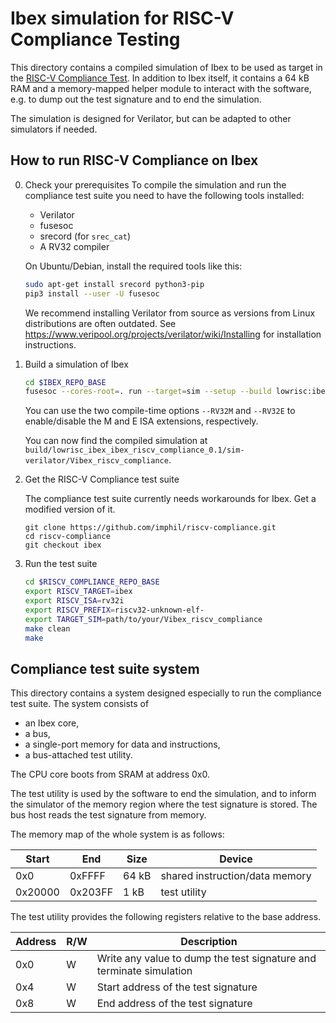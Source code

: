 Ibex simulation for RISC-V Compliance Testing
=============================================

This directory contains a compiled simulation of Ibex to be used as target
in the [RISC-V Compliance Test](https://github.com/riscv/riscv-compliance).
In addition to Ibex itself, it contains a 64 kB RAM and a memory-mapped helper
module to interact with the software, e.g. to dump out the test signature and to
end the simulation.

The simulation is designed for Verilator, but can be adapted to other simulators
if needed.

How to run RISC-V Compliance on Ibex
------------------------------------

0. Check your prerequisites
   To compile the simulation and run the compliance test suite you need to
   have the following tools installed:
   - Verilator
   - fusesoc
   - srecord (for `srec_cat`)
   - A RV32 compiler

   On Ubuntu/Debian, install the required tools like this:

   ```sh
   sudo apt-get install srecord python3-pip
   pip3 install --user -U fusesoc
   ```

   We recommend installing Verilator from source as versions from Linux distributions are often outdated.
   See https://www.veripool.org/projects/verilator/wiki/Installing for installation instructions.

1. Build a simulation of Ibex

   ```sh
   cd $IBEX_REPO_BASE
   fusesoc --cores-root=. run --target=sim --setup --build lowrisc:ibex:ibex_riscv_compliance --RV32M=0 --RV32E=0
   ```

   You can use the two compile-time options `--RV32M` and `--RV32E` to
   enable/disable the M and E ISA extensions, respectively.

   You can now find the compiled simulation at `build/lowrisc_ibex_ibex_riscv_compliance_0.1/sim-verilator/Vibex_riscv_compliance`.

2. Get the RISC-V Compliance test suite

   The compliance test suite currently needs workarounds for Ibex.
   Get a modified version of it.

   ```
   git clone https://github.com/imphil/riscv-compliance.git
   cd riscv-compliance
   git checkout ibex
   ```

3. Run the test suite
   ```sh
   cd $RISCV_COMPLIANCE_REPO_BASE
   export RISCV_TARGET=ibex
   export RISCV_ISA=rv32i
   export RISCV_PREFIX=riscv32-unknown-elf-
   export TARGET_SIM=path/to/your/Vibex_riscv_compliance
   make clean
   make
   ```

Compliance test suite system
----------------------------

This directory contains a system designed especially to run the compliance test suite.
The system consists of

- an Ibex core,
- a bus,
- a single-port memory for data and instructions,
- a bus-attached test utility.

The CPU core boots from SRAM at address 0x0.

The test utility is used by the software to end the simulation, and to inform
the simulator of the memory region where the test signature is stored.
The bus host reads the test signature from memory.

The memory map of the whole system is as follows:

| Start   | End     | Size  | Device                         |
|---------|---------|-------|--------------------------------|
| 0x0     | 0xFFFF  | 64 kB | shared instruction/data memory |
| 0x20000 | 0x203FF | 1 kB  | test utility                   |


The test utility provides the following registers relative to the base address.

| Address | R/W | Description                                                         |
|---------|-----|---------------------------------------------------------------------|
| 0x0     | W   | Write any value to dump the test signature and terminate simulation |
| 0x4     | W   | Start address of the test signature                                 |
| 0x8     | W   | End address of the test signature                                   |
